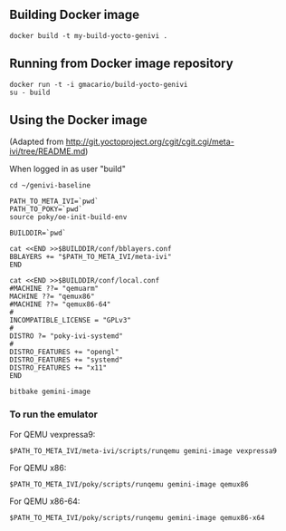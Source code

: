 ## Building Docker image
```
docker build -t my-build-yocto-genivi .
```

## Running from Docker image repository

```
docker run -t -i gmacario/build-yocto-genivi
su - build
```

## Using the Docker image
(Adapted from http://git.yoctoproject.org/cgit/cgit.cgi/meta-ivi/tree/README.md)

When logged in as user "build"
```
cd ~/genivi-baseline

PATH_TO_META_IVI=`pwd`
PATH_TO_POKY=`pwd`
source poky/oe-init-build-env

BUILDDIR=`pwd`

cat <<END >>$BUILDDIR/conf/bblayers.conf
BBLAYERS += "$PATH_TO_META_IVI/meta-ivi"
END

cat <<END >>$BUILDDIR/conf/local.conf
#MACHINE ??= "qemuarm"
MACHINE ??= "qemux86"
#MACHINE ??= "qemux86-64"
#
INCOMPATIBLE_LICENSE = "GPLv3"
#
DISTRO ?= "poky-ivi-systemd"
#
DISTRO_FEATURES += "opengl"
DISTRO_FEATURES += "systemd"
DISTRO_FEATURES += "x11"
END

bitbake gemini-image
```

### To run the emulator

For QEMU vexpressa9:
```
$PATH_TO_META_IVI/meta-ivi/scripts/runqemu gemini-image vexpressa9
```

For QEMU x86:
```
$PATH_TO_META_IVI/poky/scripts/runqemu gemini-image qemux86
```

For QEMU x86-64:
```
$PATH_TO_META_IVI/poky/scripts/runqemu gemini-image qemux86-x64
```
